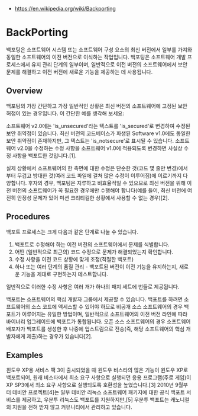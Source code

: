 - https://en.wikipedia.org/wiki/Backporting
# BackPorting
백포팅은 소프트웨어 시스템 또는 소프트웨어 구성 요소의 최신 버전에서 일부를 가져와 동일한 소프트웨어의 이전 버전으로 이식하는 작업입니다. 백포팅은 소프트웨어 개발 프로세스에서 유지 관리 단계의 일부이며, 일반적으로 이전 버전의 소프트웨어에서 보안 문제를 해결하고 이전 버전에 새로운 기능을 제공하는 데 사용됩니다.

## Overview
백포팅의 가장 간단하고 가장 일반적인 상황은 최신 버전의 소프트웨어에 고정된 보안 허점이 있는 경우입니다. 이 간단한 예를 생각해 보세요:

소프트웨어 v2.0에는 'is_unsecured'라는 텍스트를 'is_secured'로 변경하여 수정된 보안 취약점이 있습니다.
최신 버전의 코드베이스가 파생된 Software v1.0에도 동일한 보안 취약점이 존재하지만, 그 텍스트는 'is_notsecure'로 표시될 수 있습니다.
소프트웨어 v2.0을 수정하는 수정 사항을 소프트웨어 v1.0에 적용되도록 변경하면 사실상 수정 사항을 백포트한 것입니다.[1].

실제 상황에서 소프트웨어의 한 측면에 대한 수정은 단순한 것(코드 몇 줄만 변경)에서부터 무겁고 방대한 것(여러 코드 파일에 걸쳐 많은 수정이 이루어짐)에 이르기까지 다양합니다. 후자의 경우, 백포팅은 지루하고 비효율적일 수 있으므로 최신 버전을 위해 이전 버전의 소프트웨어가 꼭 필요한 경우에만 수행해야 합니다(예를 들어, 최신 버전에 여전히 안정성 문제가 있어 미션 크리티컬한 상황에서 사용할 수 없는 경우)[2].

## Procedures
백포트 프로세스는 크게 다음과 같은 단계로 나눌 수 있습니다.

1. 백포트로 수정해야 하는 이전 버전의 소프트웨어에서 문제를 식별합니다.
2. 어떤 (일반적으로 최근의) 코드 수정으로 문제가 해결되었는지 확인합니다.
3. 수정 사항을 이전 코드 상황에 맞게 조정(적절한 백포트)
4. 하나 또는 여러 단계의 품질 관리 - 백포트된 버전이 이전 기능을 유지하는지, 새로운 기능을 제대로 구현하는지 테스트합니다.

일반적으로 이러한 수정 사항은 여러 개가 하나의 패치 세트에 번들로 제공됩니다.

백포트는 소프트웨어의 핵심 개발자 그룹에서 제공할 수 있습니다. 백포트를 하려면 소프트웨어의 소스 코드에 액세스할 수 있어야 하므로 비공개 소스 소프트웨어의 경우 백포트가 이루어지는 유일한 방법이며, 일반적으로 소프트웨어의 이전 버전 라인에 따라 바이너리 업그레이드에 백포트가 통합됩니다. 오픈 소스 소프트웨어의 경우 소프트웨어 배포자가 백포트를 생성한 후 나중에 업스트림으로 전송(즉, 해당 소프트웨어의 핵심 개발자에게 제출)하는 경우가 있습니다[2].

## Examples
윈도우 XP용 서비스 팩 3이 출시되었을 때 윈도우 비스타의 많은 기능이 윈도우 XP로 백포트되어, 원래 비스타에서 최소 요구 사항으로 실행되던 응용 프로그램(주로 게임)이 XP SP3에서 최소 요구 사항으로 실행되도록 호환성을 높였습니다.[3] 2010년 9월부터 데비안 프로젝트[4]는 일부 데비안 리눅스 소프트웨어 패키지에 대한 공식 백포트 서비스를 제공하고, 우분투 리눅스도 백포트를 지원하지만,[5] 우분투 백포트는 캐노니컬의 지원을 전혀 받지 않고 커뮤니티에서 관리하고 있습니다.

